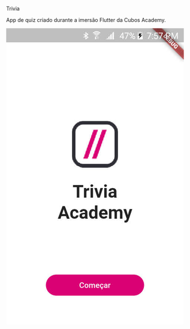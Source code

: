Trivia 

App de quiz criado durante a imersão Flutter da Cubos Academy.

![Tela inicial](https://github.com/CarolNina/TriviaAcademy/blob/master/Tela%20Inicial.jpg)







